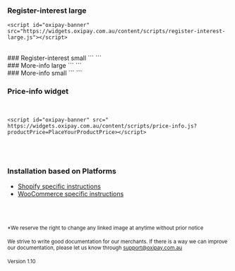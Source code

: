 ### Register-interest large
<script id="registerInterestLarge" src="https://widgets.oxipay.com.au/content/scripts/register-interest-large.js"></script>
```
<script id="oxipay-banner" src="https://widgets.oxipay.com.au/content/scripts/register-interest-large.js"></script>
```
<br/>
### Register-interest small
<script id="registerInterestSmall" src="https://widgets.oxipay.com.au/content/scripts/register-interest-small.js"></script>
```
<script id="oxipay-banner" src="https://widgets.oxipay.com.au/content/scripts/register-interest-small.js"></script>
```
<br/>
### More-info large
<script id="moreInfoLarge" src="https://widgets.oxipay.com.au/content/scripts/more-info-large.js"></script>
```
<script id="oxipay-banner" src="https://widgets.oxipay.com.au/content/scripts/more-info-large.js"></script>
```
<br/>
### More-info small
<script id="moreInfoSmall" src="https://widgets.oxipay.com.au/content/scripts/more-info-small.js"></script>
```
<script id="oxipay-banner" src="https://widgets.oxipay.com.au/content/scripts/more-info-small.js"></script>
```
<br>

### Price-info widget
<script id="oxipay-price-info" src=" https://widgets.oxipay.com.au/content/scripts/price-info.js?productPrice=0"></script><br>
```
<script id="oxipay-banner" src=" https://widgets.oxipay.com.au/content/scripts/price-info.js?productPrice=PlaceYourProductPrice></script>
```

<br/><br/>

<div class="panel panel-primary">
  <div class="panel-heading">
    <h3 class="panel-title">Installation based on Platforms</h3>
  </div>
  <div class="panel-body">
<ul>
  <li><a href="../../price-info/shopify">Shopify specific instructions</a></li>
  <li><a href="../../price-info/woocommerce">WooCommerce specific instructions</a></li>
</ul>
  </div>
</div>

<br/><br/>

<small>*We reserve the right to change any linked image at anytime without prior notice</small>
<br/><br/>
<small>We strive to write good documentation for our merchants. If there is a way we can improve our documentation, please let us know through <a href="mailto:support@oxipay.com.au?Subject=Oxipay Documentation">support@oxipay.com.au</a></small>
<br>
<br>
<small>Version 1.10</small>
